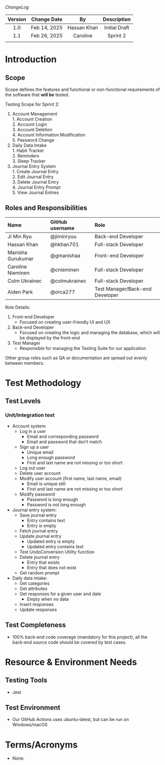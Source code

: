 

*ChangeLog*

| Version  | Change Date | By | Description  |
| :---: | :---: | :---: | :---: |
|  1.0 | Feb 14, 2025 | Hassan Khan | Initial Draft |
| 1.1 | Feb 26, 2025 | Caroline | Sprint 2 |
|  |  |  |  |

 # **Introduction**

   ##  **Scope**

  Scope defines the features and functional or non-functional requirements of the software that **will be** tested.

  Testing Scope for Sprint 2:

  1. Account Management  
    1. Account Creation  
    2. Account Login  
    3. Account Deletion  
    4. Account Information Modification  
    5. Password Change  
  2. Daily Data Intake  
    1. Habit Tracker  
    2. Reminders  
    3. Sleep Tracker  
  3. Journal Entry System  
    1. Create Journal Entry  
    2. Edit Journal Entry  
    3. Delete Journal Entry  
    4. Journal Entry Prompt  
    5. View Journal Entries

## **Roles and Responsibilities** 

  | Name | GitHub username | Role |
  | :---- | :---- | :---- |
  | Ji Min Ryu | @jiminryuu | Back-end Developer |
  | Hassan Khan | @hkhan701 | Full-stack Developer |
  | Manisha Gurukumar | @gmanishaa | Front-end Developer |
  | Caroline Nieminen | @cnieminen | Full-stack Developer |
  | Colm Ukrainec | @colmukrainec | Full-stack Developer |
  | Aiden Park | @orca277 | Test Manager/Back-end Developer |

Role Details:

1. Front-end Developer  
    - Focused on creating user-friendly UI and UX  
2. Back-end Developer  
    - Focused on creating the logic and managing the database, which will be displayed by the front-end  
3. Test Manager  
    - Responsible for managing the Testing Suite for our application

  Other group roles such as QA or documentation are spread out evenly between members.

# **Test Methodology**

   ## **Test Levels**

### Unit/Integration test

* Account system:  
  * Log in a user   
    * Email and corresponding password  
    * Email and password that don’t match  
  * Sign up a user   
    * Unique email  
    * Long enough password  
    * First and last name are not missing or too short  
  * Log out user  
  * Delete user account  
  * Modify user account (first name, last name, email)  
    * Email is unique still  
    * First and last name are not missing or too short  
  * Modify password  
    * Password is long enough  
    * Password is not long enough  
* Journal entry system:  
  * Save journal entry  
    * Entry contains text  
    * Entry is empty  
  * Fetch journal entry  
  * Update journal entry  
    * Updated entry is empty  
    * Updated entry contains text  
  * Test UndoConversion Utility function  
  * Delete journal entry  
    * Entry that exists  
    * Entry that does not exist  
  * Get random prompt  
* Daily data intake:  
  * Get categories  
  * Get attributes  
  * Get responses for a given user and date  
    * Empty when no data  
  * Insert responses  
  * Update responses


## **Test Completeness**

* 100% back-end code coverage (mandatory for this project), all the back-end source code should be covered by test cases.

# **Resource & Environment Needs**

## **Testing Tools**

* Jest

## **Test Environment**

* Our GitHub Actions uses ubuntu-latest, but can be run on Windows/macOS

# **Terms/Acronyms** 

* None.

